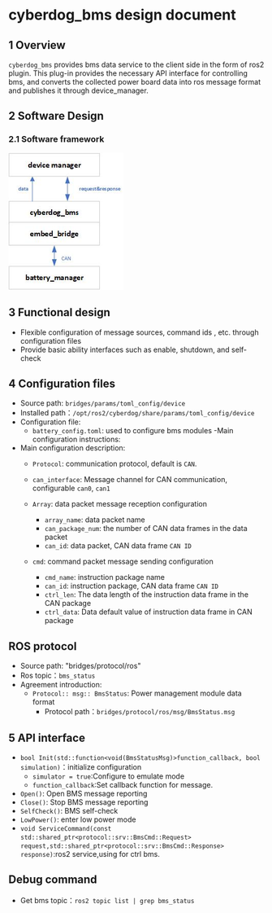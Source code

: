 # cyberdog_bms design document

## 1 Overview

``cyberdog_bms``  provides bms data service to the client side in the form of ros2 plugin. This plug-in provides the necessary API interface for controlling bms, and converts the collected power board data into ros message format and publishes it through device_manager.

## 2 Software Design

### 2.1 Software framework
![](./image/cyberdog_bms/cyberdog_bms.png)
<!--
### 2.2 Data stream on
![](./image/cyberdog_bms/cyberdog_bms_open_flow.png)

### 2.3 Data stream closed
![](./image/cyberdog_bms/cyberdog_bms_close_flow.png)
-->
## 3 Functional design

- Flexible configuration of message sources, command ids , etc. through configuration files
- Provide basic ability interfaces such as enable, shutdown, and self-check

## 4 Configuration files

- Source path: ``bridges/params/toml_config/device``
- Installed path：``/opt/ros2/cyberdog/share/params/toml_config/device``
- Configuration file:
  - ``battery_config.toml``: used to configure bms modules
-Main configuration instructions:
- Main configuration description:
  - ``Protocol``: communication protocol, default is ``CAN``.
  - ``can_interface``: Message channel for CAN communication, configurable     ``can0``, ``can1``
  - ``Array``: data packet message reception configuration
    - ``array_name``: data packet name
    - ``can_package_num``: the number of CAN data frames in the data packet
    - ``can_id``: data packet, CAN data frame ``CAN ID``

  - ``cmd``: command packet message sending configuration
    - ``cmd_name``: instruction package name
    - ``can_id``: instruction package, CAN data frame ``CAN ID``
    - ``ctrl_len``: The data length of the instruction data frame in the CAN package
    - ``ctrl_data``: Data default value of instruction data frame in CAN package

## ROS protocol
- Source path: "bridges/protocol/ros"
- Ros topic：``bms_status``
- Agreement introduction:
  - ``Protocol:: msg:: BmsStatus``: Power management module data format
    - Protocol path：``bridges/protocol/ros/msg/BmsStatus.msg``
##  5 API interface
- ``bool Init(std::function<void(BmsStatusMsg)>function_callback, bool simulation)``：initialize configuration
  - ``simulator = true``:Configure to emulate mode
  - ``function_callback``:Set callback function for message.
- ``Open()``: Open BMS message reporting
- ``Close()``: Stop BMS message reporting
- ``SelfCheck()``: BMS self-check
- ``LowPower()``: enter low power mode
- ``void ServiceCommand(const std::shared_ptr<protocol::srv::BmsCmd::Request> request,std::shared_ptr<protocol::srv::BmsCmd::Response> response)``:ros2 service,using for ctrl bms.

## Debug command
  - Get bms topic：``ros2 topic list | grep bms_status``